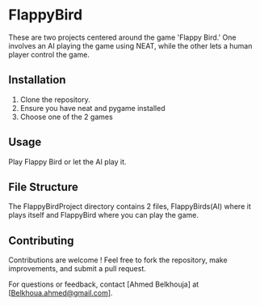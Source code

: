# FlappyBird
These are two projects centered around the game 'Flappy Bird.' One involves an AI playing the game using NEAT, while the other lets a human player control the game.

## Installation

1. Clone the repository.
2. Ensure you have neat and pygame installed
3. Choose one of the 2 games
   

## Usage

Play Flappy Bird or let the AI play it.

## File Structure
  
The FlappyBirdProject directory contains 2 files, FlappyBirds(AI) where it plays itself and FlappyBird where you can play the game.

## Contributing

Contributions are welcome ! Feel free to fork the repository, make improvements, and submit a pull request.

For questions or feedback, contact [Ahmed Belkhouja] at [Belkhoua.ahmed@gmail.com].
